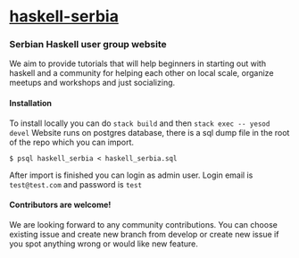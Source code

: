 # [haskell-serbia](http://haskell-serbia.com)


### Serbian Haskell user group website
We aim to provide  tutorials that will help beginners in starting out with haskell and a community for helping each other on local scale, organize meetups and workshops and just socializing.

#### Installation

To install locally you can do `stack build` and then `stack exec -- yesod devel`
Website runs on postgres database, there is a sql dump file in the root of the repo which you can import.
```
$ psql haskell_serbia < haskell_serbia.sql 
```
After import is finished you can login as admin user. Login email is `test@test.com` and password is `test`
#### Contributors are welcome!
We are looking forward to any community contributions. You can choose existing issue and create new branch from develop or create new issue if you spot anything wrong or would like new feature. 
